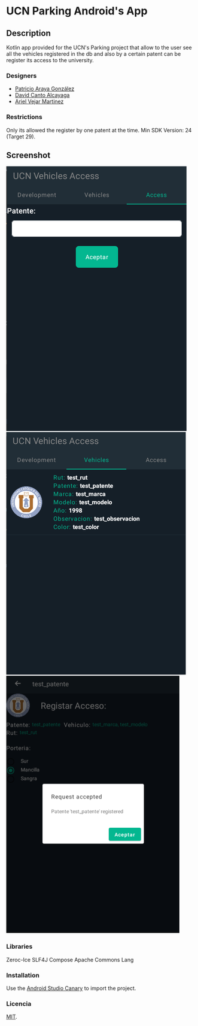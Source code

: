 # UCN Parking Android's App

## Description
Kotlin app provided for the UCN's Parking project that allow to the user see all the vehicles registered in the db and also by a certain patent can be register its access to the university.

### Designers
- <a href="mailto:patricio.araya@alumnos.ucn.cl">Patricio Araya González </a>
- <a href="mailto:david.canto@alumnos.ucn.cl">David Canto Alcayaga</a>
- <a href="mailto:ariel.vejar@live.cl">Ariel Vejar Martinez</a>

### Restrictions
Only its allowed the register by one patent at the time.
Min SDK Version: 24 (Target 29).

## Screenshot
![Screenshot](images/test_1.PNG)
![Screenshot](images/test_2.PNG)
![Screenshot](images/test_3.PNG)

### Libraries
Zeroc-Ice
SLF4J
Compose
Apache Commons Lang

### Installation
Use the [Android Studio Canary](https://developer.android.com/studio/preview) to import the project.

### Licencia
[MIT](../LICENSE).
